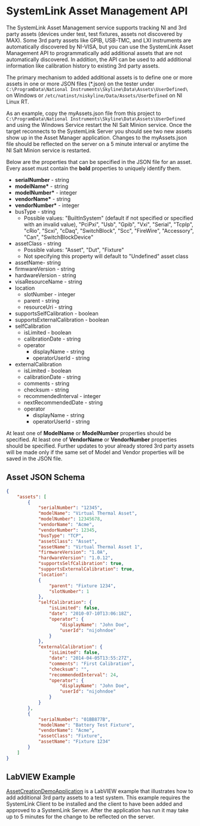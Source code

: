 # SystemLink Asset Management API
The SystemLink Asset Management service supports tracking NI and 3rd party assets (devices under test, test fixtures, assets not discovered by MAX).  Some 3rd party assets like GPIB, USB-TMC, and LXI instruments are automatically discovered by NI-VISA, but you can use the SystemLink Asset Management API to programmatically add additional assets that are not automatically discovered.  In addition, the API can be used to add additional information like calibration history to existing 3rd party assets.

The primary mechanism to added additional assets is to define one or more assets in one or more JSON files (*.json) on the tester under ````C:\ProgramData\National Instruments\Skyline\Data\Assets\UserDefined\```` on Windows or ````/etc/natinst/niskyline/Data/Assets/UserDefined```` on NI Linux RT.  

As an example, copy the myAssets.json file from this project to ````C:\ProgramData\National Instruments\Skyline\Data\Assets\UserDefined```` and using the Windows Service restart the NI Salt Minion service.  Once the target reconnects to the SystemLink Server you should see two new assets show up in the Asset Manager application.  Changes to the myAssets.json file should be reflected on the server on a 5 minute interval or anytime the NI Salt Minion service is restarted.

Below are the properties that can be specified in the JSON file for an asset. Every asset must contain the **bold** properties to uniquely identify them.
* **serialNumber** - string
* **modelName\*** - string
* **modelNumber\*** - integer
* **vendorName\*** - string
* **vendorNumber\*** - integer
* busType - string
    * Possible values: "BuiltInSystem" (default if not specified or specified with an invalid value), "PciPxi", "Usb", "Gpib", "Vxi", "Serial", "TcpIp", "cRio", "Scxi", "cDaq", "SwitchBlock", "Scc", "FireWire", "Accessory", "Can", "SwitchBlockDevice"
* assetClass - string
    * Possible values: "Asset", "Dut", "Fixture"
    * Not specifying this property will default to "Undefined" asset class
* assetName- string
* firmwareVersion - string
* hardwareVersion - string
* visaResourceName - string
* location
    * slotNumber - integer
    * parent - string
    * resourceUri - string
* supportsSelfCalibration - boolean
* supportsExternalCalibration - boolean
* selfCalibration
    * isLimited - boolean
    * calibrationDate - string
    * operator
        * displayName - string
        * operatorUserId - string
* externalCalibration
    * isLimited - boolean
    * calibrationDate - string
    * comments - string
    * checksum - string
    * recommendedInterval - integer
    * nextRecommendedDate - string
    * operator
        * displayName - string
        * operatorUserId - string
 
At least one of **ModelName** or **ModelNumber** properties should be specified. At least one of **VendorName** or **VendorNumber** properties should be specified. Further updates to your already stored 3rd party assets will be made only if the same set of Model and Vendor properties will be saved in the JSON file.

## Asset JSON Schema
````json
{
    "assets": [
        {
            "serialNumber": "12345",
            "modelName": "Virtual Thermal Asset",
            "modelNumber": 12345678,
            "vendorName": "Acme",
            "vendorNumber": 12345,
            "busType": "TCP",
            "assetClass": "Asset",
            "assetName": "Virtual Thermal Asset 1",
            "firmwareVersion": "1.0A",
            "hardwareVersion": "1.0.12",
            "supportsSelfCalibration": true,
            "supportsExternalCalibration": true,
            "location":
            {
                "parent": "Fixture 1234",
                "slotNumber": 1
            },
            "selfCalibration": {
                "isLimited": false,
                "date": "2010-07-10T13:06:18Z",
                "operator": {
                    "displayName": "John Doe",
                    "userId": "nijohndoe"
                }
            },
            "externalCalibration": {
                "isLimited": false,
                "date": "2014-04-05T13:55:27Z",
                "comments": "First Calibration",
                "checksum": "",
                "recommendedInterval": 24,
                "operator": {
                    "displayName": "John Doe",
                    "userId": "nijohndoe"
                }
            }
        },
        {
            "serialNumber": "01BB877B",
            "modelName": "Battery Test Fixture",
            "vendorName": "Acme",
            "assetClass": "Fixture",
            "assetName": "Fixture 1234"
        }
    ]
}
````


## LabVIEW Example
[AssetCreationDemoApplication](https://github.com/joshuaprewitt/systemlink-asset-management-api/tree/master/AssetCreationDemoApplication) is a LabVIEW example that illustrates how to add additional 3rd party assets to a test system. This example requires the SystemLink Client to be installed and the client to have been added and approved to a SystemLink Server.  After the application has run it may take up to 5 minutes for the change to be reflected on the server.
